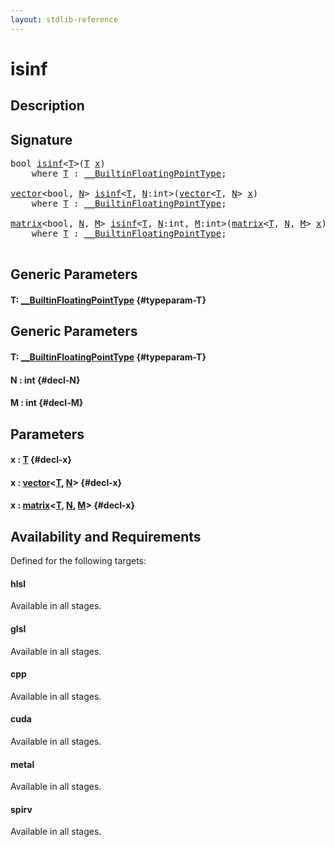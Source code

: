 ```yaml
---
layout: stdlib-reference
---
```


# isinf

## Description





## Signature 

<pre>
<span class="code_keyword">bool</span> <a href="/stdlib-reference/global-decls/isinf">isinf</a>&lt;<a href="/stdlib-reference/global-decls/isinf#typeparam-T" class="code_type">T</a>&gt;(<a href="/stdlib-reference/global-decls/isinf#typeparam-T" class="code_type">T</a> <a href="/stdlib-reference/global-decls/isinf#decl-x" class="code_param">x</a>)
    <span class='code_keyword'>where</span> <a href="/stdlib-reference/global-decls/isinf#typeparam-T" class="code_type">T</a> : <a href="/stdlib-reference/interfaces/BuiltinFloatingPointType/index">__BuiltinFloatingPointType</a>;

<a href="/stdlib-reference/types/vector/index">vector</a>&lt;<span class="code_keyword">bool</span>, <a href="/stdlib-reference/types/vector/index#decl-N" class="code_var">N</a>&gt; <a href="/stdlib-reference/global-decls/isinf">isinf</a>&lt;<a href="/stdlib-reference/global-decls/isinf#typeparam-T" class="code_type">T</a>, <a href="/stdlib-reference/global-decls/isinf#decl-N" class="code_var">N</a>:<span class="code_keyword">int</span>&gt;(<a href="/stdlib-reference/types/vector/index">vector</a>&lt;<a href="/stdlib-reference/types/vector/index#typeparam-T" class="code_type">T</a>, <a href="/stdlib-reference/types/vector/index#decl-N" class="code_var">N</a>&gt; <a href="/stdlib-reference/global-decls/isinf#decl-x" class="code_param">x</a>)
    <span class='code_keyword'>where</span> <a href="/stdlib-reference/global-decls/isinf#typeparam-T" class="code_type">T</a> : <a href="/stdlib-reference/interfaces/BuiltinFloatingPointType/index">__BuiltinFloatingPointType</a>;

<a href="/stdlib-reference/types/matrix/index">matrix</a>&lt;<span class="code_keyword">bool</span>, <a href="/stdlib-reference/types/matrix/index#decl-N" class="code_var">N</a>, <a href="/stdlib-reference/types/matrix/index#decl-M" class="code_var">M</a>&gt; <a href="/stdlib-reference/global-decls/isinf">isinf</a>&lt;<a href="/stdlib-reference/global-decls/isinf#typeparam-T" class="code_type">T</a>, <a href="/stdlib-reference/global-decls/isinf#decl-N" class="code_var">N</a>:<span class="code_keyword">int</span>, <a href="/stdlib-reference/global-decls/isinf#decl-M" class="code_var">M</a>:<span class="code_keyword">int</span>&gt;(<a href="/stdlib-reference/types/matrix/index">matrix</a>&lt;<a href="/stdlib-reference/types/matrix/T" class="code_type">T</a>, <a href="/stdlib-reference/types/matrix/index#decl-N" class="code_var">N</a>, <a href="/stdlib-reference/types/matrix/index#decl-M" class="code_var">M</a>&gt; <a href="/stdlib-reference/global-decls/isinf#decl-x" class="code_param">x</a>)
    <span class='code_keyword'>where</span> <a href="/stdlib-reference/global-decls/isinf#typeparam-T" class="code_type">T</a> : <a href="/stdlib-reference/interfaces/BuiltinFloatingPointType/index">__BuiltinFloatingPointType</a>;

</pre>

## Generic Parameters

#### T: [\_\_BuiltinFloatingPointType](/stdlib-reference/interfaces/BuiltinFloatingPointType/index) {#typeparam-T}

## Generic Parameters

#### T: [\_\_BuiltinFloatingPointType](/stdlib-reference/interfaces/BuiltinFloatingPointType/index) {#typeparam-T}
#### N  : int {#decl-N}
#### M  : int {#decl-M}

## Parameters

#### x  : [T](/stdlib-reference/global-decls/isinf#typeparam-T) {#decl-x}
#### x  : [vector](/stdlib-reference/types/vector/index)\<[T](/stdlib-reference/types/vector/index#typeparam-T), [N](/stdlib-reference/types/vector/index#decl-N)\> {#decl-x}
#### x  : [matrix](/stdlib-reference/types/matrix/index)\<[T](/stdlib-reference/types/matrix/T), [N](/stdlib-reference/types/matrix/index#decl-N), [M](/stdlib-reference/types/matrix/index#decl-M)\> {#decl-x}

## Availability and Requirements

Defined for the following targets:

#### hlsl
Available in all stages.

#### glsl
Available in all stages.

#### cpp
Available in all stages.

#### cuda
Available in all stages.

#### metal
Available in all stages.

#### spirv
Available in all stages.




